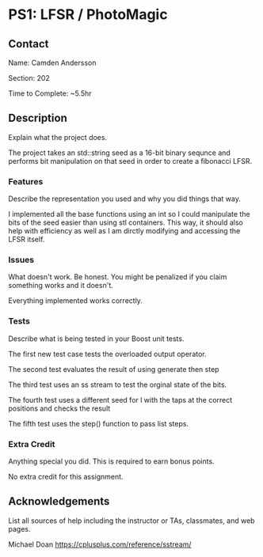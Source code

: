 # PS1: LFSR / PhotoMagic

## Contact
Name: Camden Andersson

Section: 202

Time to Complete: ~5.5hr


## Description
Explain what the project does.

The project takes an std::string seed as a 16-bit binary sequnce and performs bit manipulation on that seed in order to create a fibonacci LFSR.

### Features
Describe the representation you used and why you did things that way.

I implemented all the base functions using an int so I could manipulate the bits of the seed easier than using stl containers. This way, it should also help with efficiency as well as I am dirctly modifying and accessing the LFSR itself.

### Issues
What doesn't work.  Be honest.  You might be penalized if you claim something works and it doesn't.

Everything implemented works correctly.

### Tests
Describe what is being tested in your Boost unit tests.

The first new test case tests the overloaded output operator.

The second test evaluates the result of using generate then step

The third test uses an ss stream to test the orginal state of the bits.

The fourth test uses a different seed for l with the taps at the correct positions and checks the result

The fifth test uses the step() function to pass list steps.

### Extra Credit
Anything special you did. This is required to earn bonus points.

No extra credit for this assignment.

## Acknowledgements
List all sources of help including the instructor or TAs, classmates, and web pages.

Michael Doan
https://cplusplus.com/reference/sstream/